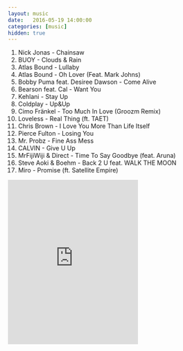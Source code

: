 ```yaml
---
layout: music
date:   2016-05-19 14:00:00
categories: [music]
hidden: true
---
```

1. Nick Jonas - Chainsaw
2. BUOY - Clouds & Rain
3. Atlas Bound - Lullaby
4. Atlas Bound - Oh Lover (Feat. Mark Johns)
5. Bobby Puma feat. Desiree Dawson - Come Alive
6. Bearson feat. Cal - Want You
7. Kehlani - Stay Up
8. Coldplay - Up&Up
9. Cimo Fränkel - Too Much In Love (Groozm Remix)
10. Loveless - Real Thing (ft. TAET)
11. Chris Brown - I Love You More Than Life Itself
12. Pierce Fulton - Losing You
13. Mr. Probz - Fine Ass Mess
14. CALVIN - Give U Up
15. MrFijiWiji & Direct - Time To Say Goodbye (feat. Aruna)
16. Steve Aoki & Boehm - Back 2 U feat. WALK THE MOON
17. Miro - Promise (ft. Satellite Empire)

<iframe src="https://embed.spotify.com/?uri=spotify%3Aalbum%3A0HOofIzmgO1zaHMsoU475w" width="300" height="380" frameborder="0" allowtransparency="true"></iframe>